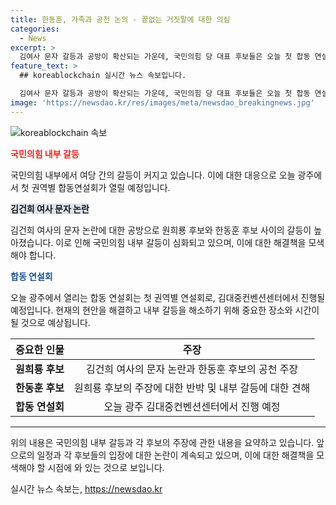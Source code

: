 ```yaml
---
title: 한동훈, 가족과 공천 논의 - 끝없는 거짓말에 대한 의심
categories:
  - News
excerpt: >
  김여사 문자 갈등과 공방이 확산되는 가운데, 국민의힘 당 대표 후보들은 오늘 첫 합동 연설회를 갖습니다. 원희룡 후보와 한동훈 후보는 각자의 주장을 펼치며 강경한 입장을 보이고 있습니다. 이에 앞서 국민의힘 일부 원외 당협위원장들의 요구로 내부 갈등이 커지고 있으며, 오늘의 연설회에서는 각종 현안에 대한 치열한 공방이 예상됩니다.
feature_text: >
  ## koreablockchain 실시간 뉴스 속보입니다.

  김여사 문자 갈등과 공방이 확산되는 가운데, 국민의힘 당 대표 후보들은 오늘 첫 합동 연설회를 갖습니다. 원희룡 후보와 한동훈 후보는 각자의 주장을 펼치며 강경한 입장을 보이고 있습니다. 이에 앞서 국민의힘 일부 원외 당협위원장들의 요구로 내부 갈등이 커지고 있으며, 오늘의 연설회에서는 각종 현안에 대한 치열한 공방이 예상됩니다.
image: 'https://newsdao.kr/res/images/meta/newsdao_breakingnews.jpg'
---
```


<p><img src="https://newsdao.kr/res/images/meta/newsdao_breakingnews.jpg" alt="koreablockchain 속보" /></p>

<p><b><span style="color: #ee2323;">국민의힘 내부 갈등</span></b></p>

<p data-ke-size="size16">국민의힘 내부에서 여당 간의 갈등이 커지고 있습니다. 이에 대한 대응으로 오늘 광주에서 첫 권역별 합동연설회가 열릴 예정입니다.</p>

<p><b><span style="background-color: #21538527;">김건희 여사 문자 논란</span></b></p>

<p data-ke-size="size16">김건희 여사의 문자 논란에 대한 공방으로 원희룡 후보와 한동훈 후보 사이의 갈등이 높아졌습니다. 이로 인해 국민의힘 내부 갈등이 심화되고 있으며, 이에 대한 해결책을 모색해야 합니다.</p>

<p><b><span style="color: #1a5490;">합동 연설회</span></b></p>

<p data-ke-size="size16">오늘 광주에서 열리는 합동 연설회는 첫 권역별 연설회로, 김대중컨벤션센터에서 진행될 예정입니다. 현재의 현안을 해결하고 내부 갈등을 해소하기 위해 중요한 장소와 시간이 될 것으로 예상됩니다.</p>

<table>
<thead>
    <tr>
        <th>중요한 인물</th>
        <th>주장</th>
    </tr>
</thead>
<tbody>
    <tr>
        <td style="text-align: center; height: 17px;"><b>원희룡 후보</b></td>
        <td style="text-align: center; height: 17px;">김건희 여사의 문자 논란과 한동훈 후보의 공천 주장</td>
    </tr>
    <tr>
        <td style="text-align: center; height: 17px;"><b>한동훈 후보</b></td>
        <td style="text-align: center; height: 17px;">원희룡 후보의 주장에 대한 반박 및 내부 갈등에 대한 견해</td>
    </tr>
    <tr>
        <td style="text-align: center; height: 17px;"><b>합동 연설회</b></td>
        <td style="text-align: center; height: 17px;">오늘 광주 김대중컨벤션센터에서 진행 예정</td>
    </tr>
</tbody>
</table>

<hr>

<p>위의 내용은 국민의힘 내부 갈등과 각 후보의 주장에 관한 내용을 요약하고 있습니다. 앞으로의 일정과 각 후보들의 입장에 대한 논란이 계속되고 있으며, 이에 대한 해결책을 모색해야 할 시점에 와 있는 것으로 보입니다.</p>
실시간 뉴스 속보는, <a href="https://newsdao.kr" rel="dofollow">https://newsdao.kr</a>


